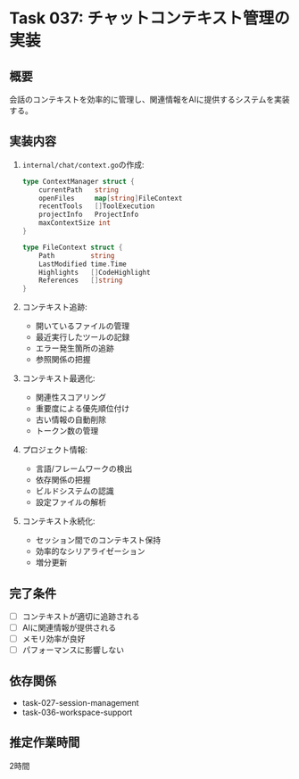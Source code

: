 # Task 037: チャットコンテキスト管理の実装

## 概要
会話のコンテキストを効率的に管理し、関連情報をAIに提供するシステムを実装する。

## 実装内容
1. `internal/chat/context.go`の作成:
   ```go
   type ContextManager struct {
       currentPath   string
       openFiles     map[string]FileContext
       recentTools   []ToolExecution
       projectInfo   ProjectInfo
       maxContextSize int
   }
   
   type FileContext struct {
       Path         string
       LastModified time.Time
       Highlights   []CodeHighlight
       References   []string
   }
   ```

2. コンテキスト追跡:
   - 開いているファイルの管理
   - 最近実行したツールの記録
   - エラー発生箇所の追跡
   - 参照関係の把握

3. コンテキスト最適化:
   - 関連性スコアリング
   - 重要度による優先順位付け
   - 古い情報の自動削除
   - トークン数の管理

4. プロジェクト情報:
   - 言語/フレームワークの検出
   - 依存関係の把握
   - ビルドシステムの認識
   - 設定ファイルの解析

5. コンテキスト永続化:
   - セッション間でのコンテキスト保持
   - 効率的なシリアライゼーション
   - 増分更新

## 完了条件
- [ ] コンテキストが適切に追跡される
- [ ] AIに関連情報が提供される
- [ ] メモリ効率が良好
- [ ] パフォーマンスに影響しない

## 依存関係
- task-027-session-management
- task-036-workspace-support

## 推定作業時間
2時間